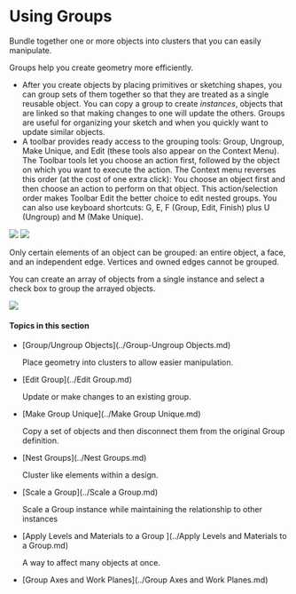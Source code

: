 # Using Groups

Bundle together one or more objects into clusters that you can easily manipulate.
 

Groups help you create geometry more efficiently.

* After you create objects by placing primitives or sketching shapes, you can group sets of them together so that they are treated as a single reusable object. You can copy a group to create *instances*, objects that are linked so that making changes to one will update the others. Groups are useful for organizing your sketch and when you quickly want to update similar objects.
* A toolbar provides ready access to the grouping tools: Group, Ungroup, Make Unique, and Edit (these tools also appear on the Context Menu). The Toolbar tools let you choose an action first, followed by the object on which you want to execute the action. The Context menu reverses this order (at the cost of one extra click): You choose an object first and then choose an action to perform on that object. This action/selection order makes Toolbar Edit the better choice to edit nested groups. You can also use keyboard shortcuts: G, E, F (Group, Edit, Finish) plus U (Ungroup) and M (Make Unique).

![](Images/GUID-5309CD68-890C-421C-B91E-A291EC5DD99B-low.png) ![](Images/GUID-1A6C63E4-89A5-4C7C-BCC2-F540265090AF-low.png)

Only certain elements of an object can be grouped: an entire object, a face, and an independent edge. Vertices and owned edges cannot be grouped.

You can create an array of objects from a single instance and select a check box to group the arrayed objects.

![](Images/GUID-75F6387F-7417-4F0A-A20D-D929B6163893-low.png)

  

#### Topics in this section

* [Group/Ungroup Objects](../Group-Ungroup Objects.md)
    
    Place geometry into clusters to allow easier manipulation.
* [Edit Group](../Edit Group.md)
    
    Update or make changes to an existing group.
* [Make Group Unique](../Make Group Unique.md)
    
    Copy a set of objects and then disconnect them from the original Group definition.
* [Nest Groups](../Nest Groups.md)
    
    Cluster like elements within a design.
* [Scale a Group](../Scale a Group.md)
    
    Scale a Group instance while maintaining the relationship to other instances
* [Apply Levels and Materials to a Group ](../Apply Levels and Materials to a Group.md)
    
    A way to affect many objects at once.
* [Group Axes and Work Planes](../Group Axes and Work Planes.md)

